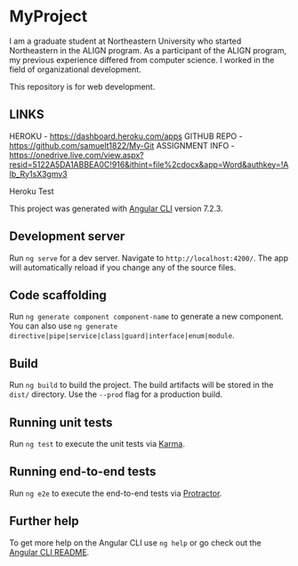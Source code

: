 # MyProject
I am a graduate student at Northeastern University who started Northeastern in the ALIGN program. As a participant of the ALIGN program, my previous experience differed from computer science. I worked in the field of organizational development. 

This repository is for web development. 

## LINKS
HEROKU - https://dashboard.heroku.com/apps
GITHUB REPO - https://github.com/samuelt1822/My-Git
ASSIGNMENT INFO - https://onedrive.live.com/view.aspx?resid=5122A5DA1ABBEA0C!916&ithint=file%2cdocx&app=Word&authkey=!AIb_Ry1sX3gmv3

Heroku Test

This project was generated with [Angular CLI](https://github.com/angular/angular-cli) version 7.2.3.

## Development server

Run `ng serve` for a dev server. Navigate to `http://localhost:4200/`. The app will automatically reload if you change any of the source files.

## Code scaffolding

Run `ng generate component component-name` to generate a new component. You can also use `ng generate directive|pipe|service|class|guard|interface|enum|module`.

## Build

Run `ng build` to build the project. The build artifacts will be stored in the `dist/` directory. Use the `--prod` flag for a production build.

## Running unit tests

Run `ng test` to execute the unit tests via [Karma](https://karma-runner.github.io).

## Running end-to-end tests

Run `ng e2e` to execute the end-to-end tests via [Protractor](http://www.protractortest.org/).

## Further help

To get more help on the Angular CLI use `ng help` or go check out the [Angular CLI README](https://github.com/angular/angular-cli/blob/master/README.md).
